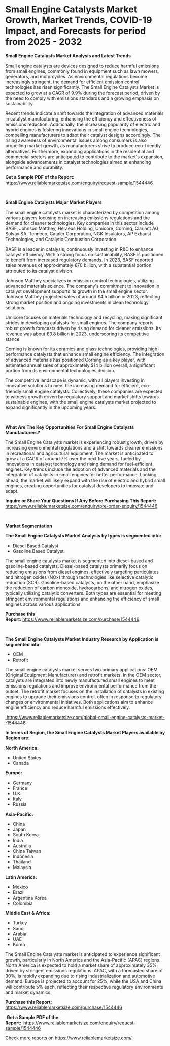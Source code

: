 <p><h1>Small Engine Catalysts Market Growth, Market Trends, COVID-19 Impact, and Forecasts for period from 2025 - 2032</h1></p><p><strong>Small Engine Catalysts Market Analysis and Latest Trends</strong></p>
<p><p>Small engine catalysts are devices designed to reduce harmful emissions from small engines, commonly found in equipment such as lawn mowers, generators, and motorcycles. As environmental regulations become increasingly stringent, the demand for efficient emission control technologies has risen significantly. The Small Engine Catalysts Market is expected to grow at a CAGR of 9.9% during the forecast period, driven by the need to comply with emissions standards and a growing emphasis on sustainability.</p><p>Recent trends indicate a shift towards the integration of advanced materials in catalyst manufacturing, enhancing the efficiency and effectiveness of emissions reduction. Additionally, the increasing popularity of electric and hybrid engines is fostering innovations in small engine technologies, compelling manufacturers to adapt their catalyst designs accordingly. The rising awareness of environmental issues among consumers is also propelling market growth, as manufacturers strive to produce eco-friendly alternatives. Furthermore, expanding applications in the residential and commercial sectors are anticipated to contribute to the market's expansion, alongside advancements in catalyst technologies aimed at enhancing performance and durability.</p></p>
<p><strong>Get a Sample PDF of the Report:&nbsp;</strong> <a href="https://www.reliablemarketsize.com/enquiry/request-sample/1544446?utm_campaign=2457&utm_medium=2&utm_source=Github&utm_content=ia&utm_term=02042025&utm_id=small-engine-catalysts">https://www.reliablemarketsize.com/enquiry/request-sample/1544446</a></p>
<p>&nbsp;</p>
<p><strong>Small Engine Catalysts Major Market Players</strong></p>
<p><p>The small engine catalysts market is characterized by competition among various players focusing on increasing emissions regulations and the demand for cleaner technologies. Key companies in this sector include BASF, Johnson Matthey, Heraeus Holding, Umicore, Corning, Clariant AG, Solvay SA, Tenneco, Cataler Corporation, NGK Insulators, AP Exhaust Technologies, and Catalytic Combustion Corporation.</p><p>BASF is a leader in catalysis, continuously investing in R&D to enhance catalyst efficiency. With a strong focus on sustainability, BASF is positioned to benefit from increased regulatory demands. In 2023, BASF reported sales revenues of approximately €70 billion, with a substantial portion attributed to its catalyst division.</p><p>Johnson Matthey specializes in emission control technologies, utilizing advanced materials science. The company's commitment to innovation in catalyst development supports its growth in the small engine sector. Johnson Matthey projected sales of around £4.5 billion in 2023, reflecting strong market position and ongoing investments in clean technology solutions.</p><p>Umicore focuses on materials technology and recycling, making significant strides in developing catalysts for small engines. The company reports robust growth forecasts driven by rising demand for cleaner emissions. Its revenue was about €3.8 billion in 2023, underscoring its competitive stance.</p><p>Corning is known for its ceramics and glass technologies, providing high-performance catalysts that enhance small engine efficiency. The integration of advanced materials has positioned Corning as a key player, with estimated annual sales of approximately $14 billion overall, a significant portion from its environmental technologies division.</p><p>The competitive landscape is dynamic, with all players investing in innovative solutions to meet the increasing demand for efficient, eco-friendly small engine catalysts. Collectively, these companies are expected to witness growth driven by regulatory support and market shifts towards sustainable engines, with the small engine catalysts market projected to expand significantly in the upcoming years.</p></p>
<p>&nbsp;</p>
<p><strong>What Are The Key Opportunities For Small Engine Catalysts Manufacturers?</strong></p>
<p><p>The Small Engine Catalysts market is experiencing robust growth, driven by increasing environmental regulations and a shift towards cleaner emissions in recreational and agricultural equipment. The market is anticipated to grow at a CAGR of around 7% over the next five years, fueled by innovations in catalyst technology and rising demand for fuel-efficient engines. Key trends include the adoption of advanced materials and the integration of catalysts in small engines for better performance. Looking ahead, the market will likely expand with the rise of electric and hybrid small engines, creating opportunities for catalyst developers to innovate and adapt.</p></p>
<p><strong>Inquire or Share Your Questions If Any Before Purchasing This Report:</strong> <a href="https://www.reliablemarketsize.com/enquiry/pre-order-enquiry/1544446?utm_campaign=2457&utm_medium=2&utm_source=Github&utm_content=ia&utm_term=02042025&utm_id=small-engine-catalysts">https://www.reliablemarketsize.com/enquiry/pre-order-enquiry/1544446</a></p>
<p>&nbsp;</p>
<p><strong>Market Segmentation</strong></p>
<p><strong>The Small Engine Catalysts Market Analysis by types is segmented into:</strong></p>
<p><ul><li>Diesel Based Catalyst</li><li>Gasoline Based Catalyst</li></ul></p>
<p><p>The small engine catalysts market is segmented into diesel-based and gasoline-based catalysts. Diesel-based catalysts primarily focus on reducing emissions from diesel engines, effectively targeting particulates and nitrogen oxides (NOx) through technologies like selective catalytic reduction (SCR). Gasoline-based catalysts, on the other hand, emphasize the reduction of carbon monoxide, hydrocarbons, and nitrogen oxides, typically utilizing catalytic converters. Both types are essential for meeting stringent environmental regulations and enhancing the efficiency of small engines across various applications.</p></p>
<p><strong>Purchase this Report:&nbsp;</strong><a href="https://www.reliablemarketsize.com/purchase/1544446?utm_campaign=2457&utm_medium=2&utm_source=Github&utm_content=ia&utm_term=02042025&utm_id=small-engine-catalysts">https://www.reliablemarketsize.com/purchase/1544446</a></p>
<p>&nbsp;</p>
<p><strong>The Small Engine Catalysts Market Industry Research by Application is segmented into:</strong></p>
<p><ul><li>OEM</li><li>Retrofit</li></ul></p>
<p><p>The small engine catalysts market serves two primary applications: OEM (Original Equipment Manufacturer) and retrofit markets. In the OEM sector, catalysts are integrated into newly manufactured small engines to meet emissions regulations and improve environmental performance from the outset. The retrofit market focuses on the installation of catalysts in existing engines to upgrade their emissions control, often in response to regulatory changes or environmental initiatives. Both applications aim to enhance engine efficiency and reduce harmful emissions effectively.</p></p>
<p><a href="https://www.reliablemarketsize.com/global-small-engine-catalysts-market-r1544446?utm_campaign=2457&utm_medium=2&utm_source=Github&utm_content=ia&utm_term=02042025&utm_id=small-engine-catalysts">&nbsp;https://www.reliablemarketsize.com/global-small-engine-catalysts-market-r1544446</a></p>
<p><strong>In terms of Region, the Small Engine Catalysts Market Players available by Region are:</strong></p>
<p>
    <p> <strong> North America: </strong>
        <ul>
            <li>United States</li>
            <li>Canada</li>
        </ul>
        </p> 
    <p> <strong> Europe: </strong>
        <ul>
            <li>Germany</li>
            <li>France</li>
            <li>U.K.</li>
            <li>Italy</li>
            <li>Russia</li>
        </ul>
        </p> 
    <p> <strong> Asia-Pacific: </strong>
        <ul>
            <li>China</li>
            <li>Japan</li>
            <li>South Korea</li>
            <li>India</li>
            <li>Australia</li>
            <li>China Taiwan</li>
            <li>Indonesia</li>
            <li>Thailand</li>
            <li>Malaysia</li>
        </ul>
        </p> 
    <p> <strong> Latin America: </strong>
        <ul>
            <li>Mexico</li>
            <li>Brazil</li>
            <li>Argentina Korea</li>
            <li>Colombia</li>
        </ul>
        </p> 
    <p> <strong> Middle East & Africa: </strong>
        <ul>
            <li>Turkey</li>
            <li>Saudi</li>
            <li>Arabia</li>
            <li>UAE</li>
            <li>Korea</li>
        </ul>
    </p>
    </p>
<p><p>The Small Engine Catalysts market is anticipated to experience significant growth, particularly in North America and the Asia-Pacific (APAC) regions. North America is expected to hold a market share of approximately 35%, driven by stringent emissions regulations. APAC, with a forecasted share of 30%, is rapidly expanding due to rising industrialization and automotive demand. Europe is projected to account for 25%, while the USA and China will contribute 5% each, reflecting their respective regulatory environments and market dynamics.</p></p>
<p><strong>Purchase this Report: </strong><a href="https://www.reliablemarketsize.com/purchase/1544446?utm_campaign=2457&utm_medium=2&utm_source=Github&utm_content=ia&utm_term=02042025&utm_id=small-engine-catalysts">https://www.reliablemarketsize.com/purchase/1544446</a></p>
<p>&nbsp;<strong>Get a Sample PDF of the Report:&nbsp;&nbsp;</strong><a href="https://www.reliablemarketsize.com/enquiry/request-sample/1544446?utm_campaign=2457&utm_medium=2&utm_source=Github&utm_content=ia&utm_term=02042025&utm_id=small-engine-catalysts">https://www.reliablemarketsize.com/enquiry/request-sample/1544446</a></p>
<p><strong></strong></p>
<p>Check more reports on <a href="https://www.reliablemarketsize.com/?utm_campaign=2457&utm_medium=2&utm_source=Github&utm_content=ia&utm_term=02042025&utm_id=small-engine-catalysts">https://www.reliablemarketsize.com/</a></p>